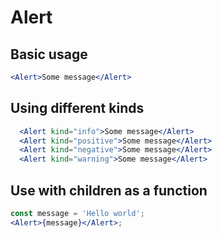 # Alert

## Basic usage

```jsx
<Alert>Some message</Alert>
```

## Using different kinds

```jsx
  <Alert kind="info">Some message</Alert>
  <Alert kind="positive">Some message</Alert>
  <Alert kind="negative">Some message</Alert>
  <Alert kind="warning">Some message</Alert>
```

## Use with children as a function

```jsx
const message = 'Hello world';
<Alert>{message}</Alert>;
```
